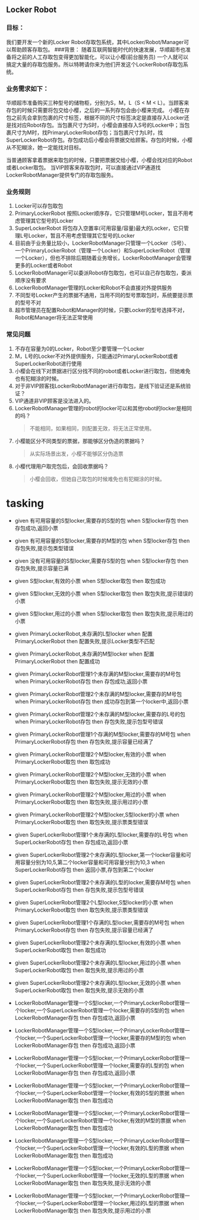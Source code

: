 ## Locker Robot

### 目标：
我们要开发一个新的Locker Robot存取包系统，其中Locker/Robot/Manager可以帮助顾客存取包。
###背景：
随着互联网智能时代的快速发展，华顺超市也准备将之前的人工存取包变得更加智能化，可以让小樱(前台服务员) 一个人就可以搞定大量的存取包服务。所以特聘请你来为他们开发这个LockerRobot存取包系统。

### 业务需求如下：
华顺超市准备购买三种型号的储物柜，分别为S，M，L（S < M < L）。当顾客来存包的时候只需要将包交给小樱，之后的一系列存包会由小樱来完成。
小樱在存包之前先会拿到包裹的尺寸标签，根据不同的尺寸标签决定是直接存入Locker还是找对应Robot存包。当包裹尺寸为S时，小樱会直接存入S号的Locker中；当包裹尺寸为M时，找PrimaryLockerRobot存包；当包裹尺寸为L时，找SuperLockerRobot存包。存包成功后小樱会将票据交给顾客。存包的时候，小樱从不犯糊涂，她一定能找对目标。

当普通顾客拿着票据来取包的时候，只要把票据交给小樱，小樱会找对应的Robot或者Locker取包。
当VIP顾客来存取包时，可以直接通过VIP通道找LockerRobotManager提供专门的存取包服务。

### 业务规则
1. Locker可以存包取包
2. PrimaryLockerRobot 按照Locker顺序存，它只管理M号Locker，暂且不用考虑管理其它型号的Locker
3. SuperLockerRobot 将包存入空置率(可用容量/容量)最大的Locker，它只管理L号Locker，暂且不用考虑管理其它型号的Locker
4. 目前由于业务量比较小，LockerRobotManager只管理一个Locker（S号）、一个PrimaryLockerRobot（管理一个Locker）和SuperLockerRobot（管理一个Locker），但也不排除后期随着业务增长，LockerRobotManager会管理更多的Locker或者Robot
5. LockerRobotManager可以委派Robot存包取包，也可以自己存包取包，委派顺序没有要求
6. LockerRobotManager管理的Locker和Robot不会直接对外提供服务
7. 不同型号Locker产生的票据不通用，当用不同的型号票取包时，系统要提示票的型号不对
8. 超市管理员在配置Robot和Manager的时候，只要Locker的型号选择不对，Robot和Manager将无法正常使用


### 常见问题
1. 不存在容量为0的Locker，Robot至少要管理一个Locker
2. M，L号的Locker不对外提供服务，只能通过PrimaryLockerRobot或者SuperLockerRobot进行使用
3. 小樱会在线下对票据进行区分找不同的robot或者Locker进行取包，但她难免也有犯糊涂的时候。
4. 对于非VIP顾客找LockerRobotManager进行存取包，是线下验证还是系统验证？
5. VIP通道非VIP顾客是没法进入的。
6. LockerRobotManager管理的robot的locker可以和其他robot的locker是相同的吗？
    >不能相同，如果相同，则配置无效，将无法正常使用。
7. 小樱能区分不同类型的票据，那能够区分伪造的票据吗？
    >从实际场景出发，小樱不能够区分伪造票
8. 小樱代理用户取完包后，会回收票据吗？
    >小樱会回收，但她自己取包的时候难免也有犯糊涂的时候。

# tasking

- given 有可用容量的S型locker,需要存的S型的包 when S型locker存包 then 存包成功,返回小票
- given 有可用容量的S型locker,需要存的M型的包 when S型locker存包 then 存包失败,提示包类型错误
- given 没有可用容量的S型locker,需要存S型的包 when S型locker存包 then 存包失败,提示容量已满

- given S型locker,有效的小票 when S型locker取包 then 取包成功
- given S型locker,无效的小票 when S型locker取包 then 取包失败,提示错误的小票
- given S型locker,用过的小票 when S型locker取包 then 取包失败,提示用过的小票

- given PrimaryLockerRobot,未存满的L型locker when 配置PrimaryLockerRobot then 配置失败,提示Locker类型不匹配
- given PrimaryLockerRobot,未存满的M型locker when 配置PrimaryLockerRobot then 配置成功
- given PrimaryLockerRobot管理1个未存满的M型locker,需要存的M号包 when PrimaryLockerRobot存包 then 存包成功,返回小票
- given PrimaryLockerRobot管理2个未存满的M型locker,需要存的M号包 when PrimaryLockerRobot存包 then 成功存包到第一个locker中,返回小票
- given PrimaryLockerRobot管理2个未存满的M型locker,需要存的L号的包 when PrimaryLockerRobot存包 then 存包失败,提示包型号错误
- given PrimaryLockerRobot管理1个存满的M型locker,需要存的M号包 when PrimaryLockerRobot存包 then 存包失败,提示容量已经满了

- given PrimaryLockerRobot管理2个M型locker,有效的小票 when PrimaryLockerRobot取包 then 取包成功
- given PrimaryLockerRobot管理2个M型locker,无效的小票 when PrimaryLockerRobot取包 then 取包失败,提示无效的小票
- given PrimaryLockerRobot管理2个M型locker,用过的小票 when PrimaryLockerRobot取包 then 取包失败,提示用过的小票
- given PrimaryLockerRobot管理2个M型locker,S型locker的小票 when PrimaryLockerRobot取包 then 取包失败,提示票类型错误

- given SuperLockerRobot管理1个未存满的L型locker,需要存的L号包 when SuperLockerRobot存包 then 存包成功,返回小票
- given SuperLockerRobot管理2个未存满的L型locker,第一个locker容量和可用容量分别为10,5,第二个locker容量和可用容量分别为10,3 when SuperLockerRobot存包 then 返回小票,存包到第二个locker
- given SuperLockerRobot管理2个未存满的L型的locker,需要存M号包 when SuperLockerRobot存包 then 存包失败,提示包型号错误
- given SuperLockerRobot管理2个L型locker,S型locker的小票 when PrimaryLockerRobot取包 then 取包失败,提示票类型错误
- given SuperLockerRobot管理1个存满的L型locker,需要存的M号包 when PrimaryLockerRobot存包 then 存包失败,提示容量已经满了

- given SuperLockerRobot管理2个未存满的L型locker,有效的小票 when SuperLockerRobot取包 then 取包成功
- given SuperLockerRobot管理2个未存满的L型locker,用过的小票 when SuperLockerRobot取包 then 取包失败,提示用过的小票
- given SuperLockerRobot管理2个未存满的L型locker,无效的小票 when SuperLockerRobot取包 then 取包失败,提示无效的小票


- LockerRobotManager管理一个S型locker,一个PrimaryLockerRobot管理一个locker,一个SuperLockerRobot管理一个locker,需要存的S型的包 when LockerRobotManager存包 then 存包成功,返回小票
- LockerRobotManager管理一个S型locker,一个PrimaryLockerRobot管理一个locker,一个SuperLockerRobot管理一个locker,需要存的M型的包 when LockerRobotManager存包 then 存包成功,返回小票
- LockerRobotManager管理一个S型locker,一个PrimaryLockerRobot管理一个locker,一个SuperLockerRobot管理一个locker,需要存的L型的包 when LockerRobotManager存包 then 存包成功,返回小票

- LockerRobotManager管理一个S型locker,一个PrimaryLockerRobot管理一个locker,一个SuperLockerRobot管理一个locker,有效的S型的票据 when LockerRobotManager取包 then 取包成功
- LockerRobotManager管理一个S型locker,一个PrimaryLockerRobot管理一个locker,一个SuperLockerRobot管理一个locker,有效的M型的票据 when LockerRobotManager取包 then 取包成功
- LockerRobotManager管理一个S型locker,一个PrimaryLockerRobot管理一个locker,一个SuperLockerRobot管理一个locker,有效的L型的票据 when LockerRobotManager取包 then 取包成功
- LockerRobotManager管理一个S型locker,一个PrimaryLockerRobot管理一个locker,一个SuperLockerRobot管理一个locker,无效的L型的票据 when LockerRobotManager取包 then 取包失败,提示无效的小票
- LockerRobotManager管理一个S型locker,一个PrimaryLockerRobot管理一个locker,一个SuperLockerRobot管理一个locker,用过的L型的票据 when LockerRobotManager取包 then 取包失败,提示用过的小票


 
